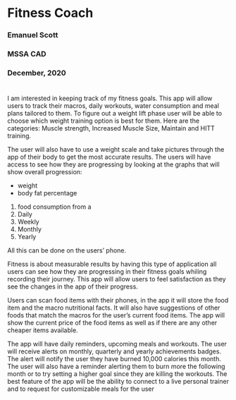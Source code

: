 # Fitness Coach

### Emanuel Scott
### MSSA CAD
### December, 2020

 #

I am interested in keeping track of my fitness goals. This app will allow users to track their macros, daily workouts, water consumption and meal plans tailored to them. To figure out a weight lift phase user will be able to choose which weight training option is best for them. Here are the categories: Muscle strength, Increased Muscle Size, Maintain and HITT training. 

The user will also have to use a weight scale and take pictures through the app of their body to get the most accurate results. The users will have access to see how they are progressing by looking at the graphs that will show overall progression:

* weight 
* body fat percentage 
1. food consumption from a
 1. Daily 
 1. Weekly 
 1. Monthly
 1. Yearly  

All this can be done on the users’ phone.

 

Fitness is about measurable results by having this type of application all users can see how they are progressing in their fitness goals whiling recording their journey. This app will allow users to feel satisfaction as they see the changes in the app of their progress.

 

Users can scan food items with their phones, in the app it will store the food item and the macro nutritional facts. It will also have suggestions of other foods that match the macros for the user’s current food items. The app will show the current price of the food items as well as if there are any other cheaper items available.

 

The app will have daily reminders, upcoming meals and workouts. The user will receive alerts on monthly, quarterly and yearly achievements badges. The alert will notify the user they have burned 10,000 calories this month. The user will also have a reminder alerting them to burn more the following month or to try setting a higher goal since they are killing the workouts.  The best feature of the app will be the ability to connect to a live personal trainer and to request for customizable meals for the user
